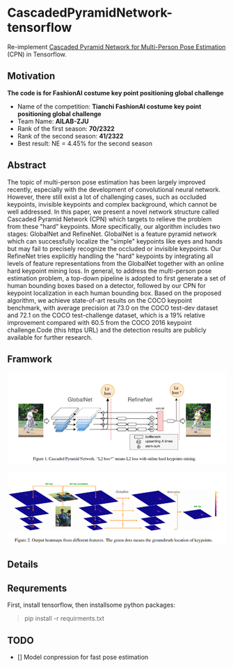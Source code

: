 # CascadedPyramidNetwork-tensorflow

Re-implement [Cascaded Pyramid Network for Multi-Person Pose Estimation](https://arxiv.org/abs/1711.07319) (CPN) in Tensorflow.

## Motivation

**The code is for FashionAI costume key point positioning global challenge**
- Name of the competition: **Tianchi FashionAI costume key point positioning global challenge**
- Team Name: **AILAB-ZJU**
- Rank of the first season: **70/2322**
- Rank of the second season: **41/2322**
- Best result: NE = 4.45% for the second season

## Abstract

The topic of multi-person pose estimation has been largely improved recently, especially with the development of convolutional neural network. However, there still exist a lot of challenging cases, such as occluded keypoints, invisible keypoints and complex background, which cannot be well addressed. In this paper, we present a novel network structure called Cascaded Pyramid Network (CPN) which targets to relieve the problem from these "hard" keypoints. More specifically, our algorithm includes two stages: GlobalNet and RefineNet. GlobalNet is a feature pyramid network which can successfully localize the "simple" keypoints like eyes and hands but may fail to precisely recognize the occluded or invisible keypoints. Our RefineNet tries explicitly handling the "hard" keypoints by integrating all levels of feature representations from the GlobalNet together with an online hard keypoint mining loss. In general, to address the multi-person pose estimation problem, a top-down pipeline is adopted to first generate a set of human bounding boxes based on a detector, followed by our CPN for keypoint localization in each human bounding box. Based on the proposed algorithm, we achieve state-of-art results on the COCO keypoint benchmark, with average precision at 73.0 on the COCO test-dev dataset and 72.1 on the COCO test-challenge dataset, which is a 19% relative improvement compared with 60.5 from the COCO 2016 keypoint challenge.Code (this https URL) and the detection results are publicly available for further research.

## Framwork

![framwork1](framwork1.png)

![framwork2](framwork2.png)

## Details

## Requrements

First, install tensorflow, then installsome python packages:

>pip install -r requirments.txt

## TODO

- [] Model conpression for fast pose estimation




